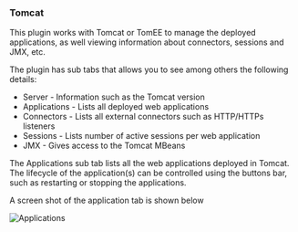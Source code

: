 ### Tomcat

This plugin works with Tomcat or TomEE to manage the deployed applications, as well viewing information about connectors, sessions and JMX, etc.

The plugin has sub tabs that allows you to see among others the following details:

* Server - Information such as the Tomcat version
* Applications - Lists all deployed web applications
* Connectors - Lists all external connectors such as HTTP/HTTPs listeners
* Sessions - Lists number of active sessions per web application
* JMX - Gives access to the Tomcat MBeans

The Applications sub tab lists all the web applications deployed in Tomcat. The lifecycle of the application(s) can
be controlled using the buttons bar, such as restarting or stopping the applications.

A screen shot of the application tab is shown below

![Applications](app/tomcat/doc/img/applications.png "Applications")

